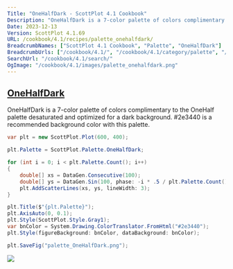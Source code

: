 ```yaml
---
Title: "OneHalfDark - ScottPlot 4.1 Cookbook"
Description: "OneHalfDark is a 7-color palette of colors complimentary to the OneHalf palette desaturated and optimized for a dark background. #2e3440 is a recommended background color with this palette."
Date: 2023-12-13
Version: ScottPlot 4.1.69
URL: /cookbook/4.1/recipes/palette_onehalfdark/
BreadcrumbNames: ["ScottPlot 4.1 Cookbook", "Palette", "OneHalfDark"]
BreadcrumbUrls: ["/cookbook/4.1/", "/cookbook/4.1/category/palette", "/cookbook/4.1/recipes/palette_onehalfdark/"]
SearchUrl: "/cookbook/4.1/search/"
OgImage: "/cookbook/4.1/images/palette_onehalfdark.png"
---
```


<h2><a id='onehalfdark' href='/cookbook/4.1/recipes/palette_onehalfdark/'>OneHalfDark</a></h2>

OneHalfDark is a 7-color palette of colors complimentary to the OneHalf palette desaturated and optimized for a dark background. #2e3440 is a recommended background color with this palette.

```cs
var plt = new ScottPlot.Plot(600, 400);

plt.Palette = ScottPlot.Palette.OneHalfDark;

for (int i = 0; i < plt.Palette.Count(); i++)
{
    double[] xs = DataGen.Consecutive(100);
    double[] ys = DataGen.Sin(100, phase: -i * .5 / plt.Palette.Count());
    plt.AddScatterLines(xs, ys, lineWidth: 3);
}

plt.Title($"{plt.Palette}");
plt.AxisAuto(0, 0.1);
plt.Style(ScottPlot.Style.Gray1);
var bnColor = System.Drawing.ColorTranslator.FromHtml("#2e3440");
plt.Style(figureBackground: bnColor, dataBackground: bnColor);

plt.SaveFig("palette_OneHalfDark.png");
```

<img src='../../images/palette_onehalfdark.png' class='d-block mx-auto my-5' />



